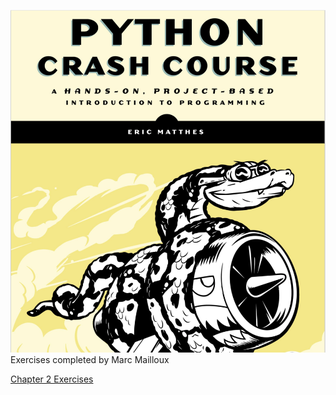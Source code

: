 ![](https://github.com/marctheshark3/Leopard-Shark-Code-Repo/blob/master/misc/python_crash_course.png)
Exercises completed by Marc Mailloux

[Chapter 2 Exercises](https://github.com/marctheshark3/Leopard-Shark-Code-Repo/tree/master/Python%20Crash%20Course%20Coding%20Tutorial/Chapter%202)
